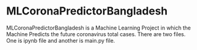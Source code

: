 # MLCoronaPredictorBangladesh
MLCoronaPredictorBangladesh is a Machine Learning Project in which the Machine Predicts the future coronavirus total cases.
There are two files.  
One is ipynb file and another is main.py file.
